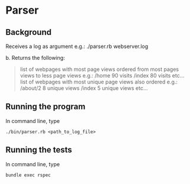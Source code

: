 # Parser

## Background

Receives a log as argument
  e.g.: ./parser.rb webserver.log

b. Returns the following:

  > list of webpages with most page views ordered from most pages views to less page views
     e.g.:
         /home 90 visits
         /index 80 visits
         etc...
  > list of webpages with most unique page views also ordered
     e.g.:
         /about/2   8 unique views
         /index     5 unique views
         etc...


## Running the program

In command line, type

```
./bin/parser.rb <path_to_log_file>
```

## Running the tests

In command line, type

```
bundle exec rspec
```
